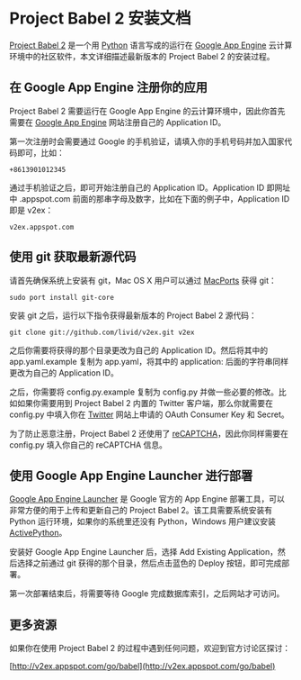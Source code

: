 # Project Babel 2 安装文档

[Project Babel 2](http://github.com/livid/v2ex) 是一个用 [Python](http://www.python.org) 语言写成的运行在 [Google App Engine](http://code.google.com/appengine) 云计算环境中的社区软件，本文详细描述最新版本的 Project Babel 2 的安装过程。

## 在 Google App Engine 注册你的应用

Project Babel 2 需要运行在 Google App Engine 的云计算环境中，因此你首先需要在 [Google App Engine](http://code.google.com/appengine) 网站注册自己的 Application ID。

第一次注册时会需要通过 Google 的手机验证，请填入你的手机号码并加入国家代码即可，比如：

    +8613901012345

通过手机验证之后，即可开始注册自己的 Application ID。Application ID 即网址中 .appspot.com 前面的那串字母及数字，比如在下面的例子中，Application ID 即是 v2ex：

    v2ex.appspot.com

## 使用 git 获取最新源代码

请首先确保系统上安装有 git，Mac OS X 用户可以通过 [MacPorts](http://www.macports.org/) 获得 git：

    sudo port install git-core
    
安装 git 之后，运行以下指令获得最新版本的 Project Babel 2 源代码：

    git clone git://github.com/livid/v2ex.git v2ex
    
之后你需要将获得的那个目录更改为自己的 Application ID。然后将其中的 app.yaml.example 复制为 app.yaml，将其中的 application: 后面的字符串同样更改为自己的 Application ID。

之后，你需要将 config.py.example 复制为 config.py 并做一些必要的修改。比如如果你需要用到 Project Babel 2 内置的 Twitter 客户端，那么你就需要在 config.py 中填入你在 [Twitter](http://twitter.com) 网站上申请的 OAuth Consumer Key 和 Secret。

为了防止恶意注册，Project Babel 2 还使用了 [reCAPTCHA](http://www.google.com/recaptcha)，因此你同样需要在 config.py 填入你自己的 reCAPTCHA 信息。

## 使用 Google App Engine Launcher 进行部署

[Google App Engine Launcher](http://code.google.com/appengine/downloads.html) 是 Google 官方的 App Engine 部署工具，可以非常方便的用于上传和更新自己的 Project Babel 2。该工具需要系统安装有 Python 运行环境，如果你的系统里还没有 Python，Windows 用户建议安装 [ActivePython](http://www.activestate.com/activepython)。

安装好 Google App Engine Launcher 后，选择 Add Existing Application，然后选择之前通过 git 获得的那个目录，然后点击蓝色的 Deploy 按钮，即可完成部署。

第一次部署结束后，将需要等待 Google 完成数据库索引，之后网站才可访问。

## 更多资源

如果你在使用 Project Babel 2 的过程中遇到任何问题，欢迎到官方讨论区探讨：

[http://v2ex.appspot.com/go/babel](http://v2ex.appspot.com/go/babel)